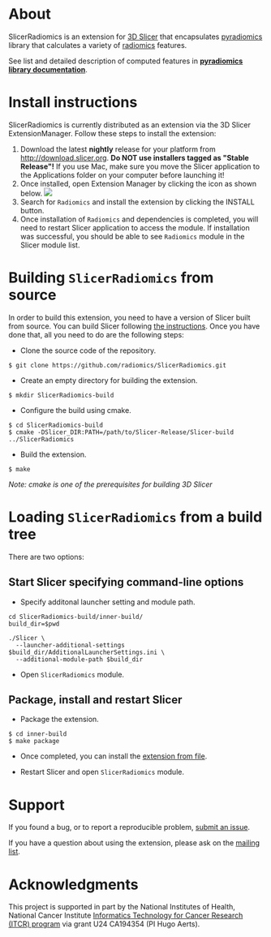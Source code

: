 # About

SlicerRadiomics is an extension for [3D Slicer](http://slicer.org) that
encapsulates [pyradiomics](https://github.com/radiomics/pyradiomics) library that calculates a variety of
[radiomics](https://www.radiomics.io/) features.

See list and detailed description of computed features in **[pyradiomics library documentation](http://pyradiomics.readthedocs.io/en/latest/features.html)**.

# Install instructions

SlicerRadiomics is currently distributed as an extension via the 3D Slicer ExtensionManager.
Follow these steps to install the extension:
1. Download the latest **nightly** release for your platform from http://download.slicer.org.
**Do NOT use installers tagged as "Stable Release"!**
If you use Mac, make sure you move the Slicer application to the Applications folder on your computer before launching it!
2. Once installed, open Extension Manager by clicking the icon as shown below.
![](https://qiicr.gitbooks.io/quantitativereporting-guide/content/docs/screenshots/extension_manager.png)
3. Search for `Radiomics` and install the extension by clicking the INSTALL
   button.
4. Once installation of `Radiomics` and dependencies is completed,
   you will need to restart Slicer application to access the module.
   If installation was successful, you should be able to see
   `Radiomics` module in the Slicer module list.

# Building `SlicerRadiomics` from source

In order to build this extension, you need to have a version of Slicer built from source.
You can build Slicer following [the
instructions](https://www.slicer.org/wiki/Documentation/Nightly/Developers/Build_Instructions).
Once you have done that, all you need to do are the following steps:

* Clone the source code of the repository.
```
$ git clone https://github.com/radiomics/SlicerRadiomics.git
```

* Create an empty directory for building the extension.
```
$ mkdir SlicerRadiomics-build
```

* Configure the build using cmake.
```
$ cd SlicerRadiomics-build
$ cmake -DSlicer_DIR:PATH=/path/to/Slicer-Release/Slicer-build ../SlicerRadiomics
```

* Build the extension.
```
$ make
```

*Note: cmake is one of the prerequisites for building 3D Slicer*

# Loading `SlicerRadiomics` from a build tree

There are two options:

## Start Slicer specifying command-line options

* Specify additonal launcher setting and module path.

```
cd SlicerRadiomics-build/inner-build/
build_dir=$pwd

./Slicer \
  --launcher-additional-settings $build_dir/AdditionalLauncherSettings.ini \
  --additional-module-path $build_dir
```

* Open `SlicerRadiomics` module.

## Package, install and restart Slicer

* Package the extension.
```
$ cd inner-build
$ make package
```

* Once completed, you can install the [extension from file](https://www.slicer.org/wiki/Documentation/Nightly/SlicerApplication/ExtensionsManager#Installing_an_extension_without_network_connection).

* Restart Slicer and open `SlicerRadiomics` module.

# Support

If you found a bug, or to report a reproducible problem, [submit an
issue](https://github.com/Radiomics/SlicerRadiomics/issues/new).

If you have a question about using the extension, please ask on the [mailing
list](https://groups.google.com/forum/#!forum/pyradiomics).

# Acknowledgments

This project is supported in part by the National Institutes of Health, National
Cancer Institute [Informatics Technology for Cancer Research (ITCR)
program](https://itcr.nci.nih.gov) via
grant U24 CA194354 (PI Hugo Aerts).
